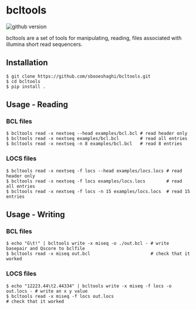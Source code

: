 # bcltools
![github version](https://img.shields.io/badge/Version-0.0.1-informational)

bcltools are a set of tools for manipulating, reading, files associated with illumina short read sequencers.

## Installation
```
$ git clone https://github.com/sbooeshaghi/bcltools.git
$ cd bcltools
$ pip install .
```

## Usage - Reading
### BCL files
```
$ bcltools read -x nextseq --head examples/bcl.bcl # read header only
$ bcltools read -x nextseq examples/bcl.bcl        # read all entries
$ bcltools read -x nextseq -n 8 examples/bcl.bcl   # read 8 entries
```

### LOCS files
```
$ bcltools read -x nextseq -f locs --head examples/locs.locs # read header only
$ bcltools read -x nextseq -f locs examples/locs.locs        # read all entries
$ bcltools read -x nextseq -f locs -n 15 examples/locs.locs  # read 15 entries
```

## Usage - Writing
### BCL files
```
$ echo "G\t!" | bcltools write -x miseq -o ./out.bcl - # write basepair and Qscore to bclfile
$ bcltools read -x miseq out.bcl                       # check that it worked
```

### LOCS files
```
$ echo "12223.44\t2.44334" | bcltools write -x miseq -f locs -o out.locs - # write an x y value
$ bcltools read -x miseq -f locs out.locs                                  # check that it worked
```
